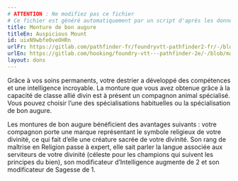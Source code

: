 ```yaml
---
# ATTENTION : Ne modifiez pas ce fichier
# Ce fichier est généré automatiquement par un script d'après les données du module Foundry VTT officiel et de sa traduction
title: Monture de bon augure
titleEn: Auspicious Mount
id: uixN9wbfe0veOHRn
urlFr: https://gitlab.com/pathfinder-fr/foundryvtt-pathfinder2-fr/-/blob/master/data/feats/uixN9wbfe0veOHRn.htm
urlEn: https://gitlab.com/hooking/foundry-vtt---pathfinder-2e/-/blob/master/packs/data/feats.db/auspicious-mount.json
layout: dons
---
```

Grâce à vos soins permanents, votre destrier a développé des compétences et une intelligence incroyable. La monture que vous avez obtenue grâce à la capacité de classe allié divin est à présent un compagnon animal spécialisé. Vous pouvez choisir l’une des spécialisations habituelles ou la spécialisation de bon augure.

Les montures de bon augure bénéficient des avantages suivants : votre compagnon porte une marque représentant le symbole religieux de votre divinité, ce qui fait d’elle une créature sacrée de votre divinité. Son rang de maîtrise en Religion passe à expert, elle sait parler la langue associée aux serviteurs de votre divinité (céleste pour les champions qui suivent les principes du bien), son modificateur d’Intelligence augmente de 2 et son modificateur de Sagesse de 1.
